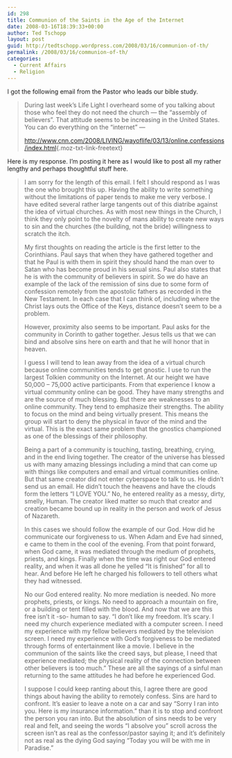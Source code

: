 ```yaml
---
id: 298
title: Communion of the Saints in the Age of the Internet
date: 2008-03-16T18:39:33+00:00
author: Ted Tschopp
layout: post
guid: http://tedtschopp.wordpress.com/2008/03/16/communion-of-th/
permalink: /2008/03/16/communion-of-th/
categories:
  - Current Affairs
  - Religion
---
```

I got the following email from the Pastor who leads our bible study.

> During last week&#8217;s Life Light I overheard some of you talking about those who feel they do not need the church &#8212; the &#8220;assembly of believers&#8221;. That attitude seems to be increasing in the United States. You can do everything on the &#8220;internet&#8221; &#8212;
> 
> <http://www.cnn.com/2008/LIVING/wayoflife/03/13/online.confessions/index.html>{.moz-txt-link-freetext}

Here is my response. I&#8217;m posting it here as I would like to post all my rather lengthy and perhaps thoughtful stuff here.

> I am sorry for the length of this email. I felt I should respond as I was the one who brought this up. Having the ability to write something without the limitations of paper tends to make me very verbose. I have edited several rather large tangents out of this diatribe against the idea of virtual churches. As with most new things in the Church, I think they only point to the novelty of mans ability to create new ways to sin and the churches (the building, not the bride) willingness to scratch the itch.
> 
> My first thoughts on reading the article is the first letter to the Corinthians. Paul says that when they have gathered together and that he Paul is with them in spirit they should hand the man over to Satan who has become proud in his sexual sins. Paul also states that he is with the community of believers in spirit. So we do have an example of the lack of the remission of sins due to some form of confession remotely from the apostolic fathers as recorded in the New Testament. In each case that I can think of, including where the Christ lays outs the Office of the Keys, distance doesn&#8217;t seem to be a problem.
> 
> However, proximity also seems to be important. Paul asks for the community in Corinth to gather together. Jesus tells us that we can bind and absolve sins here on earth and that he will honor that in heaven.
> 
> I guess I will tend to lean away from the idea of a virtual church because online communities tends to get gnostic. I use to run the largest Tolkien community on the Internet. At our height we have 50,000 &#8211; 75,000 active participants. From that experience I know a virtual community online can be good. They have many strengths and are the source of much blessing. But there are weaknesses to an online community. They tend to emphasize their strengths. The ability to focus on the mind and being virtually present. This means the group will start to deny the physical in favor of the mind and the virtual. This is the exact same problem that the gnostics championed as one of the blessings of their philosophy.
> 
> Being a part of a community is touching, tasting, breathing, crying, and in the end living together. The creator of the universe has blessed us with many amazing blessings including a mind that can come up with things like computers and email and virtual communities online. But that same creator did not enter cyberspace to talk to us. He didn&#8217;t send us an email. He didn&#8217;t touch the heavens and have the clouds form the letters &#8220;I LOVE YOU.&#8221; No, he entered reality as a messy, dirty, smelly, Human. The creator liked matter so much that creator and creation became bound up in reality in the person and work of Jesus of Nazareth.
> 
> In this cases we should follow the example of our God. How did he communicate our forgiveness to us. When Adam and Eve had sinned, e came to them in the cool of the evening. From that point forward, when God came, it was mediated through the medium of prophets, priests, and kings. Finally when the time was right our God entered reality, and when it was all done he yelled &#8220;It is finished&#8221; for all to hear. And before He left he charged his followers to tell others what they had witnessed.
> 
> No our God entered reality. No more mediation is needed. No more prophets, priests, or kings. No need to approach a mountain on fire, or a building or tent filled with the blood. And now that we are this free isn&#8217;t it -so- human to say. &#8220;I don&#8217;t like my freedom. It&#8217;s scary. I need my church experience mediated with a computer screen. I need my experience with my fellow believers mediated by the television screen. I need my experience with God&#8217;s forgiveness to be mediated through forms of entertainment like a movie. I believe in the communion of the saints like the creed says, but please, I need that experience mediated; the physical reality of the connection between other believers is too much.&#8221; These are all the sayings of a sinful man returning to the same attitudes he had before he experienced God.
> 
> I suppose I could keep ranting about this, I agree there are good things about having the ability to remotely confess. Sins are hard to confront. It&#8217;s easier to leave a note on a car and say &#8220;Sorry I ran into you. Here is my insurance information.&#8221; than it is to stop and confront the person you ran into. But the absolution of sins needs to be very real and felt, and seeing the words &#8220;I absolve you&#8221; scroll across the screen isn&#8217;t as real as the confessor/pastor saying it; and it&#8217;s definitely not as real as the dying God saying &#8220;Today you will be with me in Paradise.&#8221;